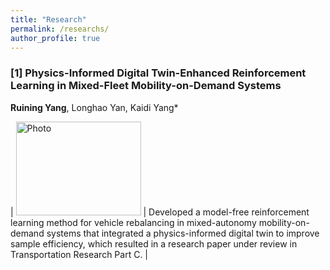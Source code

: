 ```yaml
---
title: "Research"
permalink: /researchs/
author_profile: true
---
```

### [1] Physics-Informed Digital Twin-Enhanced Reinforcement Learning in Mixed-Fleet Mobility-on-Demand Systems
**Ruining Yang**, Longhao Yan, Kaidi Yang*

| <img src="https://520yrn.github.io//files/1.png" alt="Photo" width="200" height="150"/>  | 
 Developed a model-free reinforcement learning method for vehicle rebalancing in mixed-autonomy mobility-on-demand systems that integrated a physics-informed digital twin to improve sample efficiency, which resulted in a research paper under review in Transportation Research Part C. </center> |
